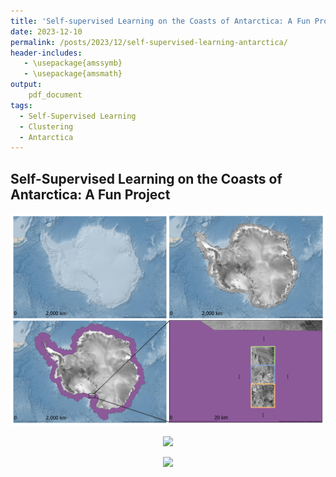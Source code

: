 ```yaml
---
title: 'Self-supervised Learning on the Coasts of Antarctica: A Fun Project'
date: 2023-12-10
permalink: /posts/2023/12/self-supervised-learning-antarctica/
header-includes:
   - \usepackage{amssymb}
   - \usepackage{amsmath}
output:
    pdf_document
tags:
  - Self-Supervised Learning
  - Clustering
  - Antarctica
---
```


Self-Supervised Learning on the Coasts of Antarctica: A Fun Project
------


<p align="center">
<img src="/images/Fig1.png" width=800>
</p> 

<p align="center">
<img src="/images/Fig2.png" width=800>
</p> 

<p align="center">
<img src="/images/Fig3.png" width=800>
</p> 













